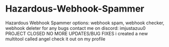# Hazardous-Webhook-Spammer
Hazardous Webhook Spammer options: webhook spam, webhook checker, webhook deleter
for any bugs contact me on discord: imjustazuu0
PROJECT CLOSED NO MORE UPDATES/BUG FIXES
i created a new multitool called angel check it out on my profile

